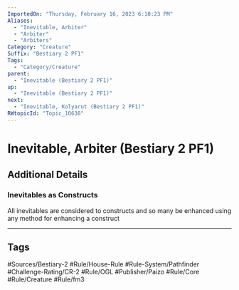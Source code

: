 ```yaml
---
ImportedOn: "Thursday, February 16, 2023 6:10:23 PM"
Aliases:
  - "Inevitable, Arbiter"
  - "Arbiter"
  - "Arbiters"
Category: "Creature"
Suffix: "Bestiary 2 PF1"
Tags:
  - "Category/Creature"
parent:
  - "Inevitable (Bestiary 2 PF1)"
up:
  - "Inevitable (Bestiary 2 PF1)"
next:
  - "Inevitable, Kolyarut (Bestiary 2 PF1)"
RWtopicId: "Topic_10638"
---
```

# Inevitable, Arbiter (Bestiary 2 PF1)
## Additional Details
### Inevitables as Constructs
All inevitables are considered to constructs and so many be enhanced using any method for enhancing a construct


---
## Tags
#Sources/Bestiary-2 #Rule/House-Rule #Rule-System/Pathfinder #Challenge-Rating/CR-2 #Rule/OGL #Publisher/Paizo #Rule/Core #Rule/Creature #Rule/fm3

